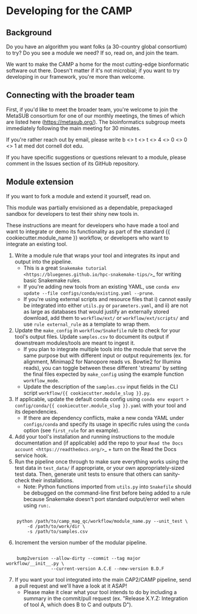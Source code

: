 Developing for the CAMP
========================
## Background
Do you have an algorithm you want folks (a 30-country global consortium) to try? Do you see a module we need? If so, read on, and join the team.

We want to make the CAMP a home for the most cutting-edge bionformatic software out there. Doesn't matter if it's not microbial; if you want to try developing in our framework, you're more than welcome.

## Connecting with the broader team
First, if you'd like to meet the broader team, you're welcome to join the MetaSUB consortium for one of our monthly meetings, the times of which are listed here (https://metasub.org/). The bioinformatics subgroup meets immediately following the main meeting for 30 minutes. 

If you're rather reach out by email, please write  b <>  t <>  t <>  4  <> 0  <>  0 <> 1  at med dot cornell dot edu.

If you have specific suggestions or questions relevant to a module, please comment in the Issues section of its GitHub repository.

## Module extension 

If you want to fork a module and extend it yourself, read on.

This module was partially envisioned as a dependable, prepackaged sandbox for developers to test their shiny new tools in. 

These instructions are meant for developers who have made a tool and want to integrate or demo its functionality as part of the standard {{ cookiecutter.module_name }} workflow, or developers who want to integrate an existing tool. 

1. Write a module rule that wraps your tool and integrates its input and output into the pipeline. 
    - This is a great `Snakemake tutorial <https://bluegenes.github.io/hpc-snakemake-tips/>`_ for writing basic Snakemake rules.
    - If you're adding new tools from an existing YAML, use ``conda env update --file configs/conda/existing.yaml --prune``.
    - If you're using external scripts and resource files that i) cannot easily be integrated into either `utils.py` or `parameters.yaml`, and ii) are not as large as databases that would justify an externally stored download, add them to ``workflow/ext/`` or ``workflow/ext/scripts/`` and use ``rule external_rule`` as a template to wrap them. 
2. Update the ``make_config`` in ``workflow/Snakefile`` rule to check for your tool's output files. Update ``samples.csv`` to document its output if downstream modules/tools are meant to ingest it. 
    - If you plan to integrate multiple tools into the module that serve the same purpose but with different input or output requirements (ex. for alignment, Minimap2 for Nanopore reads vs. Bowtie2 for Illumina reads), you can toggle between these different 'streams' by setting the final files expected by ``make_config`` using the example function ``workflow_mode``.
    - Update the description of the ``samples.csv`` input fields in the CLI script ``workflow/{{ cookiecutter.module_slug }}.py``. 
3. If applicable, update the default conda config using ``conda env export > config/conda/{{ cookiecutter.module_slug }}.yaml`` with your tool and its dependencies. 
    - If there are dependency conflicts, make a new conda YAML under ``configs/conda`` and specify its usage in specific rules using the ``conda`` option (see ``first_rule`` for an example).
4. Add your tool's installation and running instructions to the module documentation and (if applicable) add the repo to your `Read the Docs account <https://readthedocs.org/>`_ + turn on the Read the Docs service hook.
5. Run the pipeline once through to make sure everything works using the test data in ``test_data/`` if appropriate, or your own appropriately-sized test data. Then, generate unit tests to ensure that others can sanity-check their installations.
    * Note: Python functions imported from ``utils.py`` into ``Snakefile`` should be debugged on the command-line first before being added to a rule because Snakemake doesn't port standard output/error well when using ``run:``.
```

    python /path/to/camp_mag_qc/workflow/module_name.py --unit_test \
        -d /path/to/work/dir \
        -s /path/to/samples.csv
```
6. Increment the version number of the modular pipeline.
```

    bump2version --allow-dirty --commit --tag major workflow/__init__.py \
                 --current-version A.C.E --new-version B.D.F
```
7. If you want your tool integrated into the main CAP2/CAMP pipeline, send a pull request and we'll have a look at it ASAP! 
    - Please make it clear what your tool intends to do by including a summary in the commit/pull request (ex. "Release X.Y.Z: Integration of tool A, which does B to C and outputs D").




